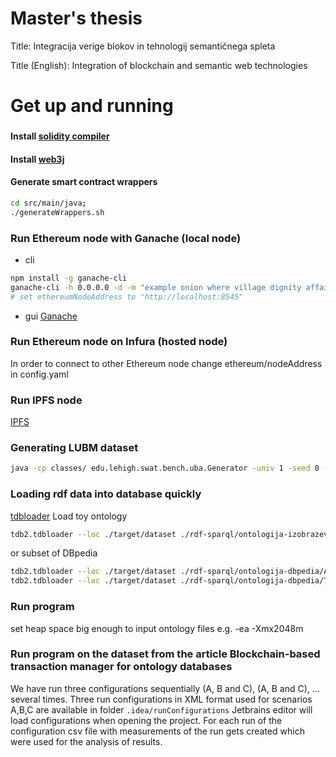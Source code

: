 # Master's thesis 
Title: Integracija verige blokov in tehnologij semantičnega spleta

Title (English): Integration of blockchain and semantic web technologies

# Get up and running

### 
#### Install [solidity compiler](https://docs.soliditylang.org/en/v0.8.0/installing-solidity.html)
#### Install [web3j](http://docs.web3j.io/latest/quickstart/)
#### Generate smart contract wrappers
```bash
cd src/main/java;
./generateWrappers.sh
```

### Run Ethereum node with Ganache (local node)
- cli
```bash
npm install -g ganache-cli
ganache-cli -h 0.0.0.0 -d -m "example onion where village dignity affair lady inject spray car bomb two"
# set ethereumNodeAddress to "http://localhost:8545"
```
- gui
[Ganache](https://www.trufflesuite.com/ganache)

### Run Ethereum node on Infura (hosted node)
In order to connect to other Ethereum node change ethereum/nodeAddress in config.yaml

### Run IPFS node
[IPFS](https://ipfs.io/#install)

### Generating LUBM dataset
```bash
java -cp classes/ edu.lehigh.swat.bench.uba.Generator -univ 1 -seed 0 -onto http://swat.cse.lehigh.edu/onto/univ-bench.owl
```

### Loading rdf data into database quickly
[tdbloader](https://jena.apache.org/documentation/tdb/commands.html#installation)
Load toy ontology 
```bash
tdb2.tdbloader --loc ./target/dataset ./rdf-sparql/ontologija-izobrazevanje/izobrazevanje.ttl
```
or subset of DBpedia
```bash
tdb2.tdbloader --loc ./target/dataset ./rdf-sparql/ontologija-dbpedia/ABox_DBpedia_instance-types_lang=en_specific.ttl.gz 
tdb2.tdbloader --loc ./target/dataset ./rdf-sparql/ontologija-dbpedia/TBox_DBpedia_ontology_type=parsed.xml
```

### Run program
set heap space big enough to input ontology files e.g. -ea -Xmx2048m

### Run program on the dataset from the article Blockchain-based transaction manager for ontology databases
We have run three configurations sequentially (A, B and C), (A, B and C), ... several times. 
Three run configurations in XML format used for scenarios A,B,C are available in folder `.idea/runConfigurations`
Jetbrains editor will load configurations when opening the project.
For each run of the configuration csv file with measurements of the run gets created which were used for the analysis of results. 
 